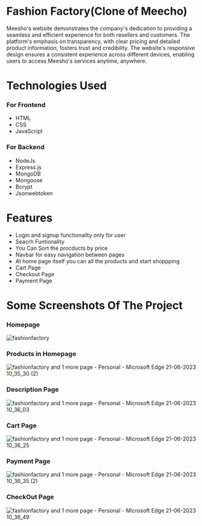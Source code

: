 # Fashion Factory(Clone of Meecho)
Meesho's website demonstrates the company's dedication to providing a seamless and efficient experience for both resellers and customers. The platform's emphasis on transparency, with clear pricing and detailed product information, fosters trust and credibility. The website's responsive design ensures a consistent experience across different devices, enabling users to access Meesho's services anytime, anywhere.
# Technologies Used
### For Frontend
* HTML
* CSS
* JavaScript
### For Backend
* NodeJs
* Express.js
* MongoDB
* Mongoose
* Bcrypt
* Jsonwebtoken
# Features
* Login and signup functionality only for user
* Seacrh Funtionality
* You Can Sort the procducts by price
* Navbar for easy navigation between pages
* At home page itself you can all the products and start shoppping
* Cart Page
* Checkout Page
* Payment Page
# Some Screenshots Of The Project
### Homepage
![fashionfactory](https://github.com/Gauravanand015/panoramic-error-8656/assets/114743182/cc8c19db-4a3d-498f-bd5b-af8b2f118cbb)

### Products in Homepage
![fashionfactory and 1 more page - Personal - Microsoft​ Edge 21-06-2023 10_35_30 (2)](https://github.com/Gauravanand015/panoramic-error-8656/assets/114743182/ed088a69-e6a3-46ae-b125-0e401afc8491)

### Description Page
![fashionfactory and 1 more page - Personal - Microsoft​ Edge 21-06-2023 10_36_03](https://github.com/Gauravanand015/panoramic-error-8656/assets/114743182/fd07cc19-e12c-4629-9d5f-9e896ce3ded4)

### Cart Page
![fashionfactory and 1 more page - Personal - Microsoft​ Edge 21-06-2023 10_36_25](https://github.com/Gauravanand015/panoramic-error-8656/assets/114743182/2082f727-3e13-4879-8189-2819c44801e0)

### Payment Page
![fashionfactory and 1 more page - Personal - Microsoft​ Edge 21-06-2023 10_36_35 (2)](https://github.com/Gauravanand015/panoramic-error-8656/assets/114743182/a85779a9-c221-49e5-a37f-64ece9da4122)

### CheckOut Page 
![fashionfactory and 1 more page - Personal - Microsoft​ Edge 21-06-2023 10_36_49](https://github.com/Gauravanand015/panoramic-error-8656/assets/114743182/424d65a3-ed0c-42e8-a259-c3fc0089d78c)






